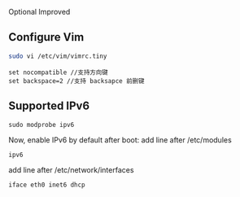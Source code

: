 Optional Improved

## Configure Vim

```bash
sudo vi /etc/vim/vimrc.tiny
```

```
set nocompatible //支持方向键
set backspace=2 //支持 backsapce 前删键
```

## Supported IPv6
```
sudo modprobe ipv6
```

Now, enable IPv6 by default after boot:
add line after /etc/modules
```
ipv6
```
add line after /etc/network/interfaces
```
iface eth0 inet6 dhcp
```

